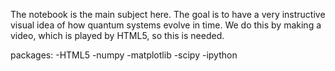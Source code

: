The notebook is the main subject here. The goal is to have a very instructive visual idea of how quantum systems evolve in time. We do this by making a video, which is played by HTML5, so this is needed.

packages:
-HTML5
-numpy
-matplotlib
-scipy
-ipython
